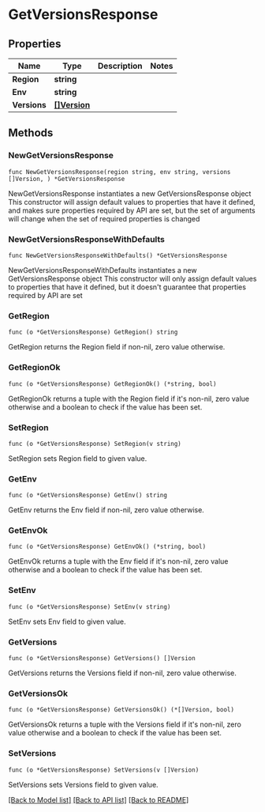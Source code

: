 # GetVersionsResponse

## Properties

Name | Type | Description | Notes
------------ | ------------- | ------------- | -------------
**Region** | **string** |  | 
**Env** | **string** |  | 
**Versions** | [**[]Version**](Version.md) |  | 

## Methods

### NewGetVersionsResponse

`func NewGetVersionsResponse(region string, env string, versions []Version, ) *GetVersionsResponse`

NewGetVersionsResponse instantiates a new GetVersionsResponse object
This constructor will assign default values to properties that have it defined,
and makes sure properties required by API are set, but the set of arguments
will change when the set of required properties is changed

### NewGetVersionsResponseWithDefaults

`func NewGetVersionsResponseWithDefaults() *GetVersionsResponse`

NewGetVersionsResponseWithDefaults instantiates a new GetVersionsResponse object
This constructor will only assign default values to properties that have it defined,
but it doesn't guarantee that properties required by API are set

### GetRegion

`func (o *GetVersionsResponse) GetRegion() string`

GetRegion returns the Region field if non-nil, zero value otherwise.

### GetRegionOk

`func (o *GetVersionsResponse) GetRegionOk() (*string, bool)`

GetRegionOk returns a tuple with the Region field if it's non-nil, zero value otherwise
and a boolean to check if the value has been set.

### SetRegion

`func (o *GetVersionsResponse) SetRegion(v string)`

SetRegion sets Region field to given value.


### GetEnv

`func (o *GetVersionsResponse) GetEnv() string`

GetEnv returns the Env field if non-nil, zero value otherwise.

### GetEnvOk

`func (o *GetVersionsResponse) GetEnvOk() (*string, bool)`

GetEnvOk returns a tuple with the Env field if it's non-nil, zero value otherwise
and a boolean to check if the value has been set.

### SetEnv

`func (o *GetVersionsResponse) SetEnv(v string)`

SetEnv sets Env field to given value.


### GetVersions

`func (o *GetVersionsResponse) GetVersions() []Version`

GetVersions returns the Versions field if non-nil, zero value otherwise.

### GetVersionsOk

`func (o *GetVersionsResponse) GetVersionsOk() (*[]Version, bool)`

GetVersionsOk returns a tuple with the Versions field if it's non-nil, zero value otherwise
and a boolean to check if the value has been set.

### SetVersions

`func (o *GetVersionsResponse) SetVersions(v []Version)`

SetVersions sets Versions field to given value.



[[Back to Model list]](../README.md#documentation-for-models) [[Back to API list]](../README.md#documentation-for-api-endpoints) [[Back to README]](../README.md)


